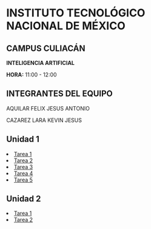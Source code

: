 </head>
<body>
    <div class="container">
        <h1>INSTITUTO TECNOLÓGICO NACIONAL DE MÉXICO</h1>
        <h2>CAMPUS CULIACÁN</h2>
        <p><strong>INTELIGENCIA ARTIFICIAL</strong></p>
        <p><strong>HORA:</strong> 11:00 - 12:00</p>
        <h2>INTEGRANTES DEL EQUIPO</h2>
        <p>AQUILAR FELIX JESUS ANTONIO</p>
        <p>CAZAREZ LARA KEVIN JESUS</p>
    <h2> Unidad 1</h2>
    <nav>
        <li><a href="https://github.com/JesusCazarez/Inteligencia-Artificial/tree/main/Tarea1">Tarea 1</a></li>
        <li><a href="https://github.com/JesusCazarez/Inteligencia-Artificial/tree/main/Tarea2">Tarea 2</a></li>
        <li><a href="https://github.com/JesusCazarez/Inteligencia-Artificial/tree/main/Tarea3">Tarea 3</a></li>
        <li><a href="https://github.com/JesusCazarez/Inteligencia-Artificial/tree/main/Tarea4">Tarea 4</a></li>
        <li><a href="https://github.com/JesusCazarez/Inteligencia-Artificial/tree/main/Tarea5">Tarea 5</a></li>
    </nav>
    <h2>Unidad 2</h2>
    <li><a href="https://github.com/JesusCazarez/Inteligencia-Artificial/tree/main/Unidad%202/Tarea%201">Tarea 1</a></li>
    <li><a href="">Tarea 2</a></li>
    </div>
</body>
</html>
